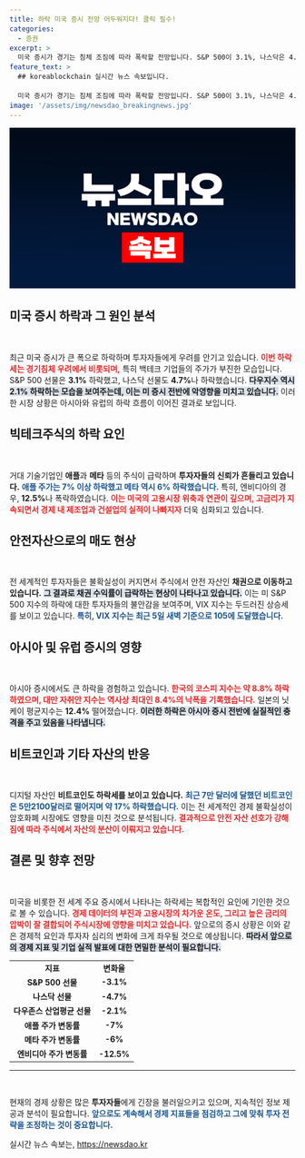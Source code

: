 ```yaml
---
title: 하락 미국 증시 전망 어두워지다! 클릭 필수!
categories:
  - 증권
excerpt: >
  미국 증시가 경기는 침체 조짐에 따라 폭락할 전망입니다. S&P 500이 3.1%, 나스닥은 4.7% 내리며, 애플과 엔비디아는 각각 7%와 12.5% 급락했습니다. 전 세계 투자자들의 매도세가 커지는 가운데, 안전 자산으로의 이동이 가속화되고 있습니다.
feature_text: >
  ## koreablockchain 실시간 뉴스 속보입니다.

  미국 증시가 경기는 침체 조짐에 따라 폭락할 전망입니다. S&P 500이 3.1%, 나스닥은 4.7% 내리며, 애플과 엔비디아는 각각 7%와 12.5% 급락했습니다. 전 세계 투자자들의 매도세가 커지는 가운데, 안전 자산으로의 이동이 가속화되고 있습니다.
image: '/assets/img/newsdao_breakingnews.jpg'
---
```


<p><img src="/assets/img/newsdao_breakingnews.jpg" alt="koreablockchain 속보" /></p>

<h2 data-ke-size="size26">미국 증시 하락과 그 원인 분석</h2>

<p data-ke-size="size16">&nbsp;</p>

<p>최근 미국 증시가 큰 폭으로 하락하며 투자자들에게 우려를 안기고 있습니다. <b><span style="color: #ee2323;">이번 하락세는 경기침체 우려에서 비롯되며,</span></b> 특히 백테크 기업들의 주가가 부진한 모습입니다. S&amp;P 500 선물은 <strong>3.1%</strong> 하락했고, 나스닥 선물도 <strong>4.7%</strong>나 하락했습니다. <b><span style="background-color: #21538527;">다우지수 역시 2.1% 하락하는 모습을 보여주는데, 이는 미 증시 전반에 악영향을 미치고 있습니다.</span></b> 이러한 시장 상황은 아시아와 유럽의 하락 흐름이 이어진 결과로 보입니다.</p>

<h2 data-ke-size="size26">빅테크주식의 하락 요인</h2>

<p data-ke-size="size16">&nbsp;</p>

<p>거대 기술기업인 <strong>애플</strong>과 <strong>메타</strong> 등의 주식이 급락하며 <strong>투자자들의 신뢰가 흔들리고 있습니다.</strong> <b><span style="color: #1a5490;">애플 주가는 7% 이상 하락했고 메타 역시 6% 하락했습니다.</span></b> 특히, 엔비디아의 경우, <strong>12.5%</strong>나 폭락하였습니다. <b><span style="color: #ee2323;">이는 미국의 고용시장 위축과 연관이 깊으며, 고금리가 지속되면서 경제 내 제조업과 건설업의 실적이 나빠지자</span></b> 더욱 심화되고 있습니다.</p>

<h2 data-ke-size="size26">안전자산으로의 매도 현상</h2>

<p data-ke-size="size16">&nbsp;</p>

<p>전 세계적인 투자자들은 불확실성이 커지면서 주식에서 안전 자산인 <strong>채권으로 이동하고 있습니다.</strong> <b><span style="background-color: #21538527;">그 결과로 채권 수익률이 급락하는 현상이 나타나고 있습니다.</span></b> 이는 미 S&amp;P 500 지수의 하락에 대한 투자자들의 불안감을 보여주며, VIX 지수는 두드러진 상승세를 보이고 있습니다. <b><span style="color: #1a5490;">특히, VIX 지수는 최근 <strong>5일</strong> 새벽 기준으로 <strong>105</strong>에 도달했습니다.</span></b></p>

<h2 data-ke-size="size26">아시아 및 유럽 증시의 영향</h2>

<p data-ke-size="size16">&nbsp;</p>

<p>아시아 증시에서도 큰 하락을 경험하고 있습니다. <b><span style="color: #ee2323;">한국의 코스피 지수는 약 8.8% 하락하였으며, 대만 자취안 지수는 역사상 최대인 8.4%의 낙폭을 기록했습니다.</span></b> 일본의 닛케이 평균지수는 <strong>12.4%</strong> 떨어졌습니다. <b><span style="background-color: #21538527;">이러한 하락은 아시아 증시 전반에 실질적인 충격을 주고 있음을 나타냅니다.</span></b></p>

<h2 data-ke-size="size26">비트코인과 기타 자산의 반응</h2>

<p data-ke-size="size16">&nbsp;</p>

<p>디지털 자산인 <strong>비트코인도 하락세를 보이고 있습니다.</strong> <b><span style="color: #1a5490;">최근 7만 달러에 달했던 비트코인은 5만2100달러로 떨어지며 약 <strong>17%</strong> 하락했습니다.</span></b> 이는 전 세계적인 경제 불확실성이 암호화폐 시장에도 영향을 미친 것으로 분석됩니다. <b><span style="color: #ee2323;">결과적으로 안전 자산 선호가 강해짐에 따라 주식에서 자산의 분산이 이뤄지고 있습니다.</span></b></p>

<h2 data-ke-size="size26">결론 및 향후 전망</h2>

<p data-ke-size="size16">&nbsp;</p>

<p>미국을 비롯한 전 세계 주요 증시에서 나타나는 하락세는 복합적인 요인에 기인한 것으로 볼 수 있습니다. <b><span style="color: #ee2323;">경제 데이터의 부진과 고용시장의 차가운 온도, 그리고 높은 금리의 압박이 잘 결합되어 주식시장에 영향을 미치고 있습니다.</span></b> 앞으로의 증시 상황은 이와 같은 경제적 요인과 투자자 심리의 변화에 크게 좌우될 것으로 예상됩니다. <b><span style="background-color: #21538527;">따라서 앞으로의 경제 지표 및 기업 실적 발표에 대한 면밀한 분석이 필요합니다.</span></b> </p>

<p data-ke-size="size16"> </p>

<table style="width:100%; border-collapse:collapse;">
<tr>
<td style="text-align: center; height: 17px;"><b>지표</b></td>
<td style="text-align: center; height: 17px;"><b>변화율</b></td>
</tr>
<tr>
<td style="text-align: center; height: 17px;"><b>S&P 500 선물</b></td>
<td style="text-align: center; height: 17px;"><b>-3.1%</b></td>
</tr>
<tr>
<td style="text-align: center; height: 17px;"><b>나스닥 선물</b></td>
<td style="text-align: center; height: 17px;"><b>-4.7%</b></td>
</tr>
<tr>
<td style="text-align: center; height: 17px;"><b>다우존스 산업평균 선물</b></td>
<td style="text-align: center; height: 17px;"><b>-2.1%</b></td>
</tr>
<tr>
<td style="text-align: center; height: 17px;"><b>애플 주가 변동률</b></td>
<td style="text-align: center; height: 17px;"><b>-7%</b></td>
</tr>
<tr>
<td style="text-align: center; height: 17px;"><b>메타 주가 변동률</b></td>
<td style="text-align: center; height: 17px;"><b>-6%</b></td>
</tr>
<tr>
<td style="text-align: center; height: 17px;"><b>엔비디아 주가 변동률</b></td>
<td style="text-align: center; height: 17px;"><b>-12.5%</b></td>
</tr>
</table>

<hr> 

<p data-ke-size="size16">&nbsp;</p>

<p>현재의 경제 상황은 많은 <strong>투자자들</strong>에게 긴장을 불러일으키고 있으며, 지속적인 정보 제공과 분석이 필요합니다. <b><span style="color: #1a5490;">앞으로도 계속해서 경제 지표들을 점검하고 그에 맞춰 투자 전략을 조정하는 것이 중요합니다.</span></b> </p>

<p data-ke-size="size16"> </p>
실시간 뉴스 속보는, <a href="https://newsdao.kr" rel="dofollow">https://newsdao.kr</a>



